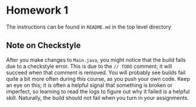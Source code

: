 # Homework 1

The instructions can be found in `README.md` in the top level directory 

## Note on Checkstyle

After you make changes to `Main.java`, you might notice that the build fails due to a checkstyle error. This is due to the `// TODO` comment; it will succeed when that comment is removed. You will probably see builds fail quite a bit more often during this course, as you push your own code. Keep an eye on this; it is often a helpful signal that something is broken or imperfect, so learning to read the logs to figure out why it failed is a helpful skill. Naturally, the build should not fail when you turn in your assignments.
